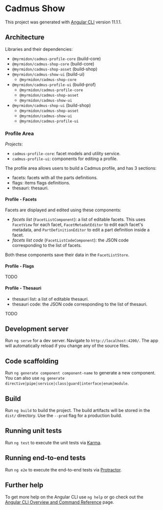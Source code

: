 # Cadmus Show

This project was generated with [Angular CLI](https://github.com/angular/angular-cli) version 11.1.1.

## Architecture

Libraries and their dependencies:

- `@myrmidon/cadmus-profile-core` (build-core)
- `@myrmidon/cadmus-shop-core` (build-core)
- `@myrmidon/cadmus-shop-asset` (build-shop)
- `@myrmidon/cadmus-show-ui` (build-ui)
  - `@myrmidon/cadmus-shop-core`
- `@myrmidon/cadmus-profile-ui` (build-prof)
  - `@myrmidon/cadmus-profile-core`
  - `@myrmidon/cadmus-shop-asset`
  - `@myrmidon/cadmus-show-ui`
- `@myrmidon/cadmus-shop-ui` (build-shop)
  - `@myrmidon/cadmus-shop-asset`
  - `@myrmidon/cadmus-show-ui`
  - `@myrmidon/cadmus-profile-ui`

### Profile Area

_Projects_:

- `cadmus-profile-core`: facet models and utility service.
- `cadmus-profile-ui`: components for editing a profile.

The profile area allows users to build a Cadmus profile, and has 3 sections:

- facets: facets with all the parts definitions.
- flags: items flags definitions.
- thesauri: thesauri.

#### Profile - Facets

Facets are displayed and edited using these components:

- _facets list_ (`FacetListComponent`): a list of editable facets. This uses `FacetView` for each facet, `FacetMetadatEditor` to edit each facet's metadata, and `PartDefinitionEditor` to edit a part definition inside a facet.
- _facets list code_ (`FacetListCodeComponent`): the JSON code corresponding to the list of facets.

Both these components save their data in the `FacetListStore`.

#### Profile - Flags

TODO

#### Profile - Thesauri

- thesauri list: a list of editable thesauri.
- thesauri code: the JSON code corresponding to the list of thesauri.

TODO

## Development server

Run `ng serve` for a dev server. Navigate to `http://localhost:4200/`. The app will automatically reload if you change any of the source files.

## Code scaffolding

Run `ng generate component component-name` to generate a new component. You can also use `ng generate directive|pipe|service|class|guard|interface|enum|module`.

## Build

Run `ng build` to build the project. The build artifacts will be stored in the `dist/` directory. Use the `--prod` flag for a production build.

## Running unit tests

Run `ng test` to execute the unit tests via [Karma](https://karma-runner.github.io).

## Running end-to-end tests

Run `ng e2e` to execute the end-to-end tests via [Protractor](http://www.protractortest.org/).

## Further help

To get more help on the Angular CLI use `ng help` or go check out the [Angular CLI Overview and Command Reference](https://angular.io/cli) page.
